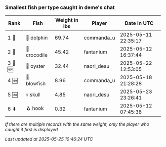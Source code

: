### Smallest fish per type caught in deme's chat
| Rank | Fish | Weight in lbs | Player | Date in UTC |
|------|--------|-----------|---------|------|
| 1 🥇  | 🐬 dolphin | 69.74 | commanda_u | 2025-05-11 22:35:17 |
| 2 🥈  | 🐊 crocodile | 45.42 | fantanium | 2025-05-12 16:37:44 |
| 3 🥉 🆕 | 🦪 oyster | 32.44 | naori_desu | 2025-05-22 12:53:05 |
| 4 🆕 | 🐡 blowfish | 8.96 | commanda_u | 2025-05-18 21:28:28 |
| 5 🆕 | 💀 skull | 4.85 | naori_desu | 2025-05-23 23:26:41 |
| 6 ⬇ | 🪝 hook | 0.32 | fantanium | 2025-05-12 07:45:38 |

_If there are multiple records with the same weight, only the player who caught it first is displayed_

_Last updated at 2025-05-25 10:46:24 UTC_